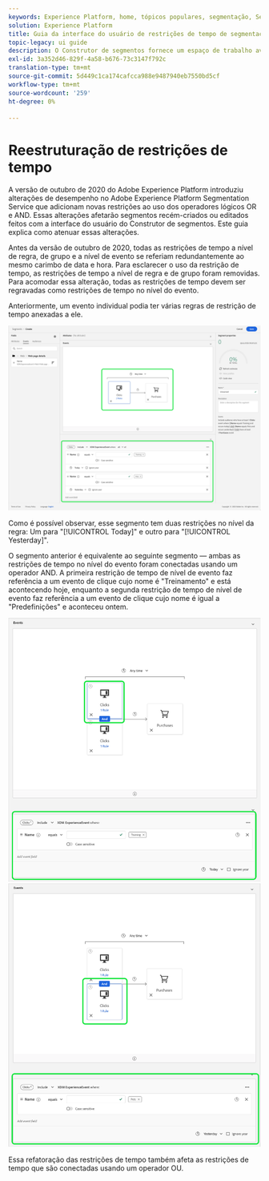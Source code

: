 ```yaml
---
keywords: Experience Platform, home, tópicos populares, segmentação, Segmentação, construtor de segmentos, Construtor de segmentos
solution: Experience Platform
title: Guia da interface do usuário de restrições de tempo de segmentação refatoradas
topic-legacy: ui guide
description: O Construtor de segmentos fornece um espaço de trabalho avançado que permite interagir com elementos de dados do perfil. O espaço de trabalho oferece controles intuitivos para criar e editar regras, como blocos de arrastar e soltar usados para representar propriedades de dados.
exl-id: 3a352d46-829f-4a58-b676-73c3147f792c
translation-type: tm+mt
source-git-commit: 5d449c1ca174cafcca988e9487940eb7550bd5cf
workflow-type: tm+mt
source-wordcount: '259'
ht-degree: 0%

---
```


# Reestruturação de restrições de tempo

A versão de outubro de 2020 do Adobe Experience Platform introduziu alterações de desempenho no Adobe Experience Platform Segmentation Service que adicionam novas restrições ao uso dos operadores lógicos OR e AND. Essas alterações afetarão segmentos recém-criados ou editados feitos com a interface do usuário do Construtor de segmentos. Este guia explica como atenuar essas alterações.

Antes da versão de outubro de 2020, todas as restrições de tempo a nível de regra, de grupo e a nível de evento se referiam redundantemente ao mesmo carimbo de data e hora. Para esclarecer o uso da restrição de tempo, as restrições de tempo a nível de regra e de grupo foram removidas. Para acomodar essa alteração, todas as restrições de tempo devem ser regravadas como restrições de tempo no nível do evento.

Anteriormente, um evento individual podia ter várias regras de restrição de tempo anexadas a ele.

![](../images/ui/segment-refactoring/former-time-constraint.png)

Como é possível observar, esse segmento tem duas restrições no nível da regra: Um para &quot;[!UICONTROL Today]&quot; e outro para &quot;[!UICONTROL Yesterday]&quot;.

O segmento anterior é equivalente ao seguinte segmento — ambas as restrições de tempo no nível do evento foram conectadas usando um operador AND. A primeira restrição de tempo de nível de evento faz referência a um evento de clique cujo nome é &quot;Treinamento&quot; e está acontecendo hoje, enquanto a segunda restrição de tempo de nível de evento faz referência a um evento de clique cujo nome é igual a &quot;Predefinições&quot; e aconteceu ontem.

![](../images/ui/segment-refactoring/time-constraint-1.png) ![](../images/ui/segment-refactoring/time-constraint-2.png)

Essa refatoração das restrições de tempo também afeta as restrições de tempo que são conectadas usando um operador OU.
